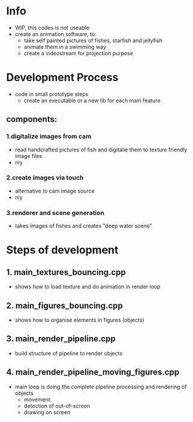 # Info
- WIP, this codes is not useable
- create an animation software, to:
  - take self painted pictures of fishes, starfish and jellyfish
  - animate them in a swimming way 
  - create a videostream for projection purpose

# Development Process
- code in small prototype steps
  - create an executable or a new lib for each main feature

## components:
### 1.digitalize images from cam
- read handcrafted pictures of fish and digitalie them to texture friendly image files
- niy
### 2.create images via touch
- alternative to cam image source
- niy
### 3.renderer and scene generation
- takes images of fishes and creates "deep water scene"

# Steps of development
## 1. main_textures_bouncing.cpp
- shows how to load texture and do animation in render loop
## 2. main_figures_bouncing.cpp
- shows how to organise elements in figures (objects)
## 3. main_render_pipeline.cpp
- build structure of pipeline to render objects
## 4. main_render_pipeline_moving_figures.cpp
- main loop is doing the complete pipeline processing and rendering of objects
  - movement
  - detection of out-of-screen
  - drawing on screen

